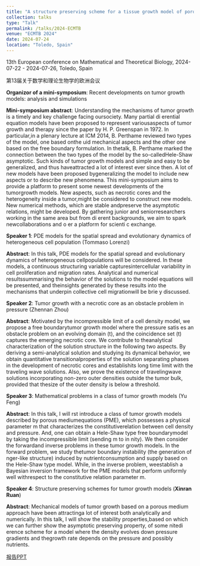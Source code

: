 ```yaml
---
title: "A structure preserving scheme for a tissue growth model of porous medium type"
collection: talks
type: "Talk"
permalink: /talks/2024-ECMTB
venue: "ECMTB 2024"
date: 2024-07-24
location: "Toledo, Spain"
---
```

13th European conference on Mathematical
and Theoretical Biology, 2024-07-22 - 2024-07-26, Toledo, Spain

第13届关于数学和理论生物学的欧洲会议

**Organizor of a mini-symposium**: Recent developments on
tumor growth models: analysis and simulations

**Mini-symposium abstract**: 
Understanding the mechanisms of tumor growth is a timely and key challenge facing oursociety. Many partial di erential equation models have been proposed to represent variousaspects of tumor growth and therapy since the paper by H. P. Greenspan in 1972. In particular,in a plenary lecture at ICM 2014, B. Perthame reviewed two types of the model, one based onthe uid mechanical aspects and the other one based on the free boundary formulation. In thetalk, B. Perthame marked the connection between the two types of the model by the so-calledHele-Shaw asymptotic.
Such kinds of tumor growth models and simple and easy to be generalized, and thus haveattracted a lot of interest ever since then. A lot of new models have been proposed bygeneralizing the model to include new aspects or to describe new phenomena. This mini-symposium aims to provide a platform to present some newest developments of the tumorgrowth models. New aspects, such as necrotic cores and the heterogeneity inside a tumor,might be considered to construct new models. New numerical methods, which are stable andpreserve the asymptotic relations, might be developed. By gathering junior and seniorresearchers working in the same area but from di erent backgrounds, we aim to spark newcollaborations and o er a platform for scienti c exchange.

**Speaker 1**: PDE models for the spatial spread and evolutionary dynamics of heterogeneous cell population (Tommaso Lorenzi)

**Abstract**: In this talk, PDE models for the spatial spread and evolutionary dynamics of heterogeneous cellpopulations will be considered. In these models, a continuous structuring variable capturesintercellular variability in cell proliferation and migration rates. Analytical and numerical resultssummarising the behavior of the solutions to the model equations will be presented, and theinsights generated by these results into the mechanisms that underpin collective cell migrationwill be brie y discussed.

**Speaker 2**: Tumor growth with a necrotic core as an obstacle problem in pressure (Zhennan Zhou)

**Abstract**: Motivated by the incompressible limit of a cell density model, we propose a free boundarytumor growth model where the pressure satis es an obstacle problem on an evolving domain (t), and the coincidence set (t) captures the emerging necrotic core. We contribute to theanalytical characterization of the solution structure in the following two aspects. By deriving a semi-analytical solution and studying its dynamical behavior, we obtain quantitative transitionalproperties of the solution separating phases in the development of necrotic cores and establishits long time limit with the traveling wave solutions. Also, we prove the existence of travelingwave solutions incorporating non-zero outer densities outside the tumor bulk, provided that thesize of the outer density is below a threshold.

**Speaker 3**: Mathematical problems in a class of tumor growth models (Yu Feng)

**Abstract**: In this talk, I will rst introduce a class of tumor growth models described by porous mediumequations (PME), which possesses a physical parameter m that characterizes the constitutiverelation between cell density and pressure. And, one can obtain a Hele-Shaw type free boundarymodel by taking the incompressible limit (sending m to in nity). We then consider the forwardand inverse problems in these tumor growth models. In the forward problem, we study thetumor boundary instability (the generation of nger-like structure) induced by nutrientconsumption and supply based on the Hele-Shaw type model. While, in the inverse problem, weestablish a Bayesian inversion framework for the PME models that perform uniformly well withrespect to the constitutive relation parameter m.

**Speaker 4**: Structure preserving schemes for tumor growth models
(**Xinran Ruan**)

**Abstract**: Mechanical models of tumor growth based on a porous medium approach have been attractinga lot of interest both analytically and numerically. In this talk, I will show the stability properties,based on which we can further show the asymptotic preserving property, of some nitedi erence scheme for a model where the density evolves down pressure gradients and thegrowth rate depends on the pressure and possibly nutrients.

[报告PPT](http://xinran-ruan.github.io/files/PPT-2024-ECMTB.pdf)
